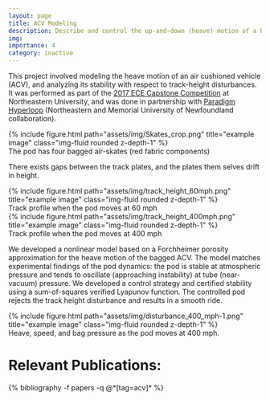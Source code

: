 ```yaml
---
layout: page
title: ACV Modeling
description: Describe and control the up-and-down (heave) motion of a bagged air cushioned vehicle.
img:
importance: 4
category: inactive
---
```


This project involved modeling the heave motion of an air cushioned vehicle (ACV), and analyzing its stability with respect to track-height disturbances. It was performed as part of the <a href="https://ece.northeastern.edu/fac-ece/dimarzio/capstone/CapstoneDesignCompetitionDecember_2017.pdf"> 2017 ECE Capstone Competition</a> at Northeastern University, and was done in partnership with <a href="https://paradigmhyperloop.com/">Paradigm Hyperloop</a> (Northeastern and Memorial University of Newfoundland collaboration).

<div class="row">
    <div class="col-sm mt-3 mt-md-0">
        {% include figure.html path="assets/img/Skates_crop.png" title="example image" class="img-fluid rounded z-depth-1" %}
    </div>
</div>
<div class="caption">
    The pod has four bagged air-skates (red fabric components)
</div>


There exists gaps between the track plates, and the plates them selves drift in height.

<div class="row">
    <div class="col-sm mt-3 mt-md-0">
        {% include figure.html path="assets/img/track_height_60mph.png" title="example image" class="img-fluid rounded z-depth-1" %}
    </div>
</div>
<div class="caption">
    Track profile when the pod moves at 60 mph
</div>

<div class="row">
    <div class="col-sm mt-3 mt-md-0">
        {% include figure.html path="assets/img/track_height_400mph.png" title="example image" class="img-fluid rounded z-depth-1" %}
    </div>
</div>
<div class="caption">
    Track profile when the pod moves at 400 mph
</div>

We developed a nonlinear model based on a Forchheimer porosity approximation for the heave motion of the bagged ACV. The model matches experimental findings of the pod dynamics: the pod is stable at atmospheric pressure and tends to oscillate (approaching instability) at tube (near-vacuum) pressure. We developed a control strategy and certified stability using a sum-of-squares verified Lyapunov function. The controlled pod rejects the track height disturbance and results in a smooth ride.


<div class="row">
    <div class="col-sm mt-3 mt-md-0">
        {% include figure.html path="assets/img/disturbance_400_mph-1.png" title="example image" class="img-fluid rounded z-depth-1" %}
    </div>
</div>
<div class="caption">
    Heave, speed, and bag pressure as the pod moves at 400 mph.
</div>

<div class="publications">
	<h1>Relevant Publications:</h1>
	{% bibliography -f papers -q @*[tag=acv]* %}
  </div>
